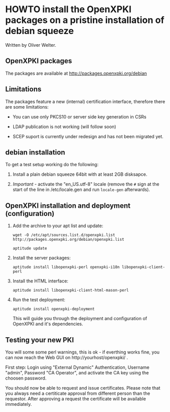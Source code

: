 HOWTO install the OpenXPKI packages on a pristine installation of debian squeeze
================================================================================

Written by Oliver Welter.

OpenXPKI packages
-----------------

The packages are available at http://packages.openxpki.org/debian

Limitations
-----------

The packages feature a new (internal) certification interface, therefore there are some limitations:

* You can use only PKCS10 or server side key generation in CSRs

* LDAP publication is not working (will follow soon)

* SCEP suport is currently under redesign and has not been migrated yet.

debian installation
-------------------

To get a test setup working do the following:

1. Install a plain debian squeeze 64bit with at least 2GB disksapce.

2. *Important* - activate the "en_US.utf-8" locale (remove the `#` sign 
at the start of the line  in /etc/locale.gen and run `locale-gen` afterwards).

OpenXPKI installation and deployment (configuration)
----------------------------------------------------

1. Add the archive to your apt list and update:

	`wget -O /etc/apt/sources.list.d/openxpki.list http://packages.openxpki.org/debian/openxpki.list`

	`aptitude update`

2. Install the server packages:

	`aptitude install libopenxpki-perl openxpki-i18n libopenxpki-client-perl`

3. Install the HTML interface:

	`aptitude install libopenxpki-client-html-mason-perl`

4. Run the test deployment:

	`aptitude install openxpki-deployment`

	This will guide you through the deployment and configuration
	of OpenXPKI and it's dependencies.

Testing your new PKI
--------------------

You will some some perl warnings, this is ok - if everthing works fine, 
you can now reach the Web GUI on http://yourhost/openxpki/ .

First step: Login using "External Dynamic" Authentication, 
Username "admin", Password "CA Operator", and activate the CA key 
using the choosen password.

You should now be able to request and issue certificates. Please note that
you always need a certiticate approval from different  person than 
the requestor. After approving a request the certificate will be 
available immediately.

